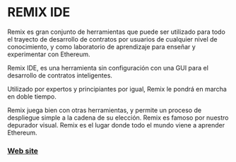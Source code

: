# REMIX IDE

Remix es gran conjunto de herramientas que puede ser utilizado para todo el trayecto de desarrollo de contratos por usuarios de cualquier nivel de conocimiento, y como laboratorio de aprendizaje para enseñar y experimentar con Ethereum.

Remix IDE, es una herramienta sin configuración con una GUI para el desarrollo de contratos inteligentes.&#x20;

Utilizado por expertos y principiantes por igual, Remix le pondrá en marcha en doble tiempo.&#x20;

Remix juega bien con otras herramientas, y permite un proceso de despliegue simple a la cadena de su elección. Remix es famoso por nuestro depurador visual. Remix es el lugar donde todo el mundo viene a aprender Ethereum.



### [Web site](https://remix-project.org/)
